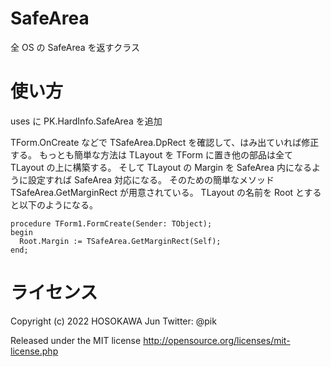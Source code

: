 ﻿# SafeArea
全 OS の SafeArea を返すクラス

# 使い方
uses に PK.HardInfo.SafeArea を追加

TForm.OnCreate などで TSafeArea.DpRect を確認して、はみ出ていれば修正する。
もっとも簡単な方法は TLayout を TForm に置き他の部品は全て TLayout の上に構築する。
そして TLayout の Margin を SafeArea 内になるように設定すれば SafeArea 対応になる。
そのための簡単なメソッド TSafeArea.GetMarginRect が用意されている。
TLayout の名前を Root とすると以下のようになる。

```delphi
procedure TForm1.FormCreate(Sender: TObject);
begin
  Root.Margin := TSafeArea.GetMarginRect(Self);
end;
```

# ライセンス
Copyright (c) 2022 HOSOKAWA Jun
Twitter: @pik

Released under the MIT license
http://opensource.org/licenses/mit-license.php

